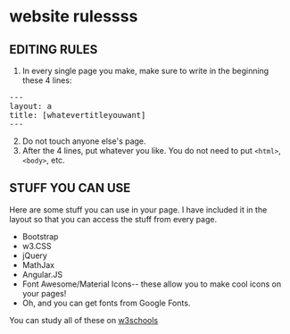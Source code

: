 # website rulessss

EDITING RULES
------
1. In every single page you make, make sure to write in the beginning these 4 lines:

<pre>---
layout: a
title: [whatevertitleyouwant]
---</pre>

2. Do not touch anyone else's page.
3. After the 4 lines, put whatever you like. You do not need to put `<html>`,`<body>`, etc.


STUFF YOU CAN USE
---
Here are some stuff you can use in your page. I have included it in the layout so that you can access the stuff from every page.
- Bootstrap
- w3.CSS
- jQuery
- MathJax
- Angular.JS
- Font Awesome/Material Icons-- these allow you to make cool icons on your pages!
- Oh, and you can get fonts from Google Fonts.


You can study all of these on [w3schools](http://w3schools.com)
